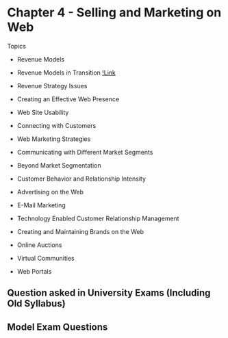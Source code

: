 # Chapter 4 - Selling and Marketing on Web

Topics

+ Revenue Models
+ Revenue Models in Transition [!Link](http://kcrona.tripod.com/chapt3/transition.htm)
+ Revenue Strategy Issues
+ Creating an Effective Web Presence
+ Web Site Usability
+ Connecting with Customers

+ Web Marketing Strategies
+ Communicating with Different Market Segments
+ Beyond Market Segmentation
+ Customer Behavior and Relationship Intensity
+ Advertising on the Web
+ E-Mail Marketing
+ Technology Enabled Customer Relationship Management
+ Creating and Maintaining Brands on the Web
+ Online Auctions
+ Virtual Communities
+ Web Portals


## Question asked in University Exams (Including Old Syllabus)

## Model Exam Questions
